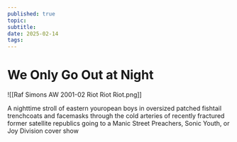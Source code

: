 ```yaml
---
published: true
topic: 
subtitle: 
date: 2025-02-14
tags: 
---
```

# We Only Go Out at Night

![[Raf Simons AW 2001-02 Riot Riot Riot.png]]

A nighttime stroll of eastern youropean boys in oversized patched fishtail trenchcoats and facemasks through the cold arteries of recently fractured former satellite republics going to a Manic Street Preachers, Sonic Youth, or Joy Division cover show